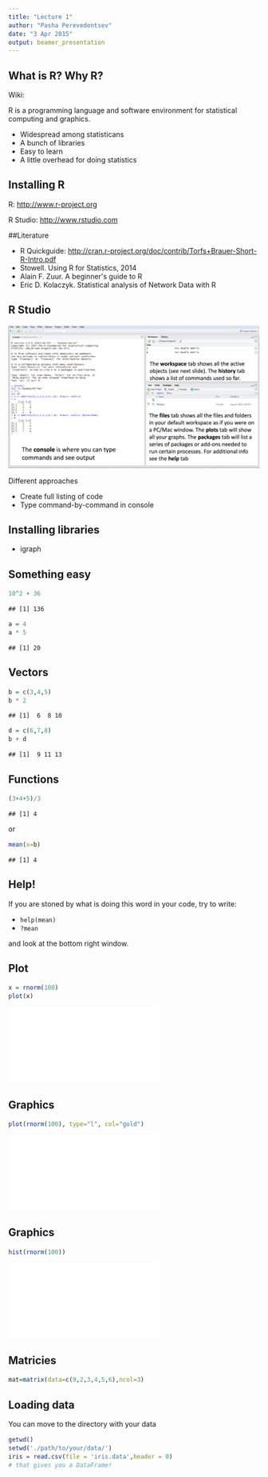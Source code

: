 ```yaml
---
title: "Lecture 1"
author: "Pasha Perevedentsev"
date: "3 Apr 2015"
output: beamer_presentation
---
```


## What is R? Why R?
Wiki:

R is a programming language and software environment for statistical computing and graphics.

- Widespread among statisticans
- A bunch of libraries
- Easy to learn
- A little overhead for doing statistics

## Installing R

R: http://www.r-project.org

R Studio: http://www.rstudio.com

##Literature

- R Quickguide: http://cran.r-project.org/doc/contrib/Torfs+Brauer-Short-R-Intro.pdf
- Stowell. Using R for Statistics, 2014
- Alain F. Zuur. A beginner's guide to R
- Eric D. Kolaczyk. Statistical analysis of Network Data with R
 

## R Studio 

![here must be picture](rstudio.png)

Different approaches

- Create full listing of code
- Type command-by-command in console

## Installing libraries

- igraph

## Something easy


```r
10^2 + 36
```

```
## [1] 136
```

```r
a = 4
a * 5
```

```
## [1] 20
```

## Vectors

```r
b = c(3,4,5)
b * 2
```

```
## [1]  6  8 10
```

```r
d = c(6,7,8)
b + d
```

```
## [1]  9 11 13
```

## Functions

```r
(3+4+5)/3
```

```
## [1] 4
```
or

```r
mean(x=b)
```

```
## [1] 4
```

## Help!

If you are stoned by what is doing this word in your code, try to write:

- `help(mean)`
- `?mean`

and look at the bottom right window.

## Plot


```r
x = rnorm(100)
plot(x)
```

![](Lecture_1_files/figure-beamer/unnamed-chunk-5-1.pdf) 

## Graphics


```r
plot(rnorm(100), type="l", col="gold")
```

![](Lecture_1_files/figure-beamer/unnamed-chunk-6-1.pdf) 

## Graphics


```r
hist(rnorm(100))
```

![](Lecture_1_files/figure-beamer/unnamed-chunk-7-1.pdf) 

## Matricies


```r
mat=matrix(data=c(9,2,3,4,5,6),ncol=3)
```

## Loading data
You can move to the directory with your data

```r
getwd()
setwd('./path/to/your/data/')
iris = read.csv(file = 'iris.data',header = 0) 
# that gives you a DataFrame!
```



